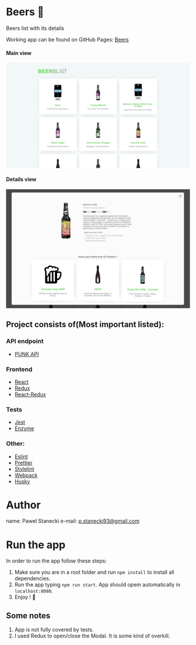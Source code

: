 # Beers 🍺

Beers list with its details

Working app can be found on GitHub Pages: [Beers](https://kendyl93.github.io/Beers)

#### Main view

![Page view](docs/page.png)

#### Details view

![Page view](docs/details.png)

## Project consists of(Most important listed):

### API endpoint

- [PUNK API](https://punkapi.com/)

### Frontend

- [React](https://reactjs.org/)
- [Redux](https://redux.js.org/)
- [React-Redux](https://react-redux.js.org/)

### Tests

- [Jest](https://jestjs.io/)
- [Enzyme](https://airbnb.io/enzyme/)

### Other:

- [Eslint](https://github.com/eslint/eslint)
- [Prettier](https://github.com/prettier/prettier)
- [Stylelint](https://github.com/stylelint/stylelint)
- [Webpack](https://github.com/webpack/webpack)
- [Husky](https://github.com/typicode/husky)

# Author

name: Pawel Stanecki
e-mail: [p.stanecki93@gmail.com](mailto:p.stanecki93@gmail.com)

# Run the app

In order to run the app follow these steps:

1. Make sure you are in a root folder and run `npm install` to install all dependencies.
2. Run the app typing `npm run start`. App should opem automatically in `localhost:8080`.
3. Enjoy ! 🍺

## Some notes

1. App is not fully covered by tests.
2. I used Redux to open/close the Modal. It is some kind of overkill.
